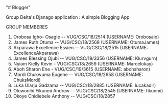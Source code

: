 "# Blogger" 

Group Delta's Djanago application : A simple Blogging App

GROUP MEMBERES 
1. Orobosa Igho- Osagie -- VUG/CSC/18/2514   (USERNAME: Orobosaio)
2. James Ruth Otuma -- VUG/CSC/18/2568    (USERNAME: OtumaJames)
3. Akparawa Excellence Essien -- VUG/CSC/18/2515   (USERNAME: ExcellenceAkparawa)
4. James Blessing Ojubi -- VUG/CSC/19/3356   (USERNAME: Klurvgurn)
5. Nyiam Kielly Kevin - VUG/CSC/18/2659    (USERNAME: Marcelokay)
6. Aboh Sharon Ene - VUG/CSC/19/3615   (USERNAME: abohsharon)
7. Mordi Chukwuma Eugene -- VUG/CSC/18/2658   (USERNAME: ChuksMordi)
8. Luka Ularju Gadzama -- VUG/CSC/18/2885  (USERNAME: lucakadir)
9. Olowonihi Fikunmi Andrew -- VUG/CSC/18/2545   (USERNAME: fikunmi)
10. Okoye Chidiebele Anthony -- VUG/CSC/18/2857



